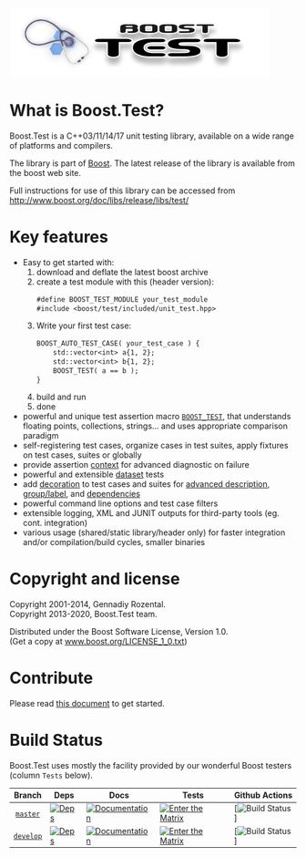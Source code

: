 ![boosttest logo](doc/html/images/boost.test.logo.png)

# What is Boost.Test?
Boost.Test is a C++03/11/14/17 unit testing library, available on a wide range of platforms and compilers.

The library is part of [Boost](http://www.boost.org). The latest release
of the library is available from the boost web site.

Full instructions for use of this library can be accessed from
http://www.boost.org/doc/libs/release/libs/test/

# Key features

* Easy to get started with:
    1. download and deflate the latest boost archive
    1. create a test module with this (header version):
        ```
        #define BOOST_TEST_MODULE your_test_module
        #include <boost/test/included/unit_test.hpp>
        ```
    1. Write your first test case:
        ```
        BOOST_AUTO_TEST_CASE( your_test_case ) {
            std::vector<int> a{1, 2};
            std::vector<int> b{1, 2};
            BOOST_TEST( a == b );
        }
        ```
    1. build and run
    1. done
* powerful and unique test assertion macro [`BOOST_TEST`](http://www.boost.org/doc/libs/release/libs/test/doc/html/boost_test/testing_tools/boost_test_universal_macro.html), that understands floating points, collections, strings... and uses appropriate comparison paradigm
* self-registering test cases, organize cases in test suites, apply fixtures on test cases, suites or globally
* provide assertion [context](http://www.boost.org/doc/libs/release/libs/test/doc/html/boost_test/test_output/test_tools_support_for_logging/contexts.html) for advanced diagnostic on failure
* powerful and extensible [dataset](http://www.boost.org/doc/libs/release/libs/test/doc/html/boost_test/tests_organization/test_cases/test_case_generation.html) tests
* add [decoration](http://www.boost.org/doc/libs/release/libs/test/doc/html/boost_test/tests_organization/decorators.html) to test cases and suites for [advanced description](http://www.boost.org/doc/libs/release/libs/test/doc/html/boost_test/tests_organization/semantic.html), [group/label](http://www.boost.org/doc/libs/release/libs/test/doc/html/boost_test/tests_organization/tests_grouping.html), and [dependencies](http://www.boost.org/doc/libs/release/libs/test/doc/html/boost_test/tests_organization/tests_dependencies.html)
* powerful command line options and test case filters
* extensible logging, XML and JUNIT outputs for third-party tools (eg. cont. integration)
* various usage (shared/static library/header only) for faster integration and/or compilation/build cycles, smaller binaries

# Copyright and license
Copyright 2001-2014, Gennadiy Rozental.<br/>
Copyright 2013-2020, Boost.Test team.

Distributed under the Boost Software License, Version 1.0.<br/>
(Get a copy at www.boost.org/LICENSE_1_0.txt)

# Contribute
Please read [this document](CONTRIBUTE.md) to get started.

# Build Status

Boost.Test uses mostly the facility provided by our wonderful Boost testers (column `Tests` below).

Branch          | Deps | Docs | Tests | Github Actions |
:-------------: | ---- | ---- | ----- | -------------- |
[`master`](https://github.com/boostorg/test/tree/master) | [![Deps](https://img.shields.io/badge/deps-master-brightgreen.svg)](https://pdimov.github.io/boostdep-report/master/test.html)   | [![Documentation](https://img.shields.io/badge/docs-master-brightgreen.svg)](http://www.boost.org/doc/libs/master/doc/html/test.html) | [![Enter the Matrix](https://img.shields.io/badge/matrix-master-brightgreen.svg)](http://www.boost.org/development/tests/master/developer/test.html) | [![Build Status](https://github.com/boostorg/test/workflows/CI/badge.svg?branch=master)]
[`develop`](https://github.com/boostorg/test/tree/develop) | [![Deps](https://img.shields.io/badge/deps-develop-brightgreen.svg)](https://pdimov.github.io/boostdep-report/develop/test.html) | [![Documentation](https://img.shields.io/badge/docs-develop-brightgreen.svg)](http://www.boost.org/doc/libs/develop/doc/html/test.html) | [![Enter the Matrix](https://img.shields.io/badge/matrix-develop-brightgreen.svg)](http://www.boost.org/development/tests/develop/developer/test.html) | [![Build Status](https://github.com/boostorg/test/workflows/CI/badge.svg?branch=develop)]
